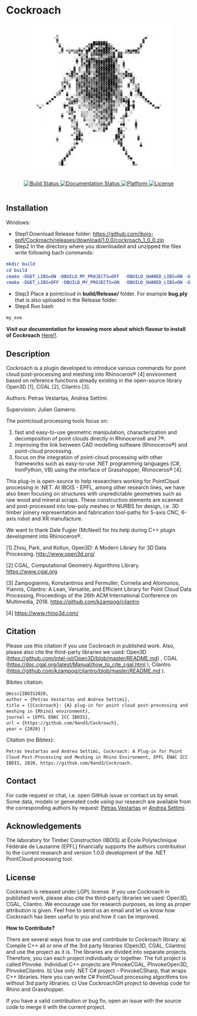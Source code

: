


# Cockroach



 <p align="center">
  <img width="400" height="410" src="https://github.com/9and3/Cockroach/blob/Cockroach/Cockroach_logo.png">
</p>

<div align = "center">
    <a href = "https://app.travis-ci.com/github/kzampog/cilantro">
        <img src = "https://app.travis-ci.com/kzampog/cilantro.svg?branch=master" alt = "Build Status" />
    </a>
    <a href = "https://ibois-epfl.github.io/Cockroach-documentation/">
        <img src = "https://img.shields.io/badge/documentation-preliminary-orange" alt = "Documentation Status" />
    </a>
    <a href = "https://github.com/ibois-epfl/Cockroach">
        <img src = "https://img.shields.io/badge/platform-win-green" alt = "Platform" />
    </a>
    <a href = "https://github.com/ibois-epfl/Cockroach/blob/Cockroach/LICENSE">
        <img src = "https://img.shields.io/github/license/ibois-epfl/Cockroach" alt = "License" />
    </a>
</div>
<br/>

## Installation



Windows:
* Step1 Download Release folder:
https://github.com/ibois-epfl/Cockroach/releases/download/1.0.0/cockroach_1_0_0.zip
* Step2 In the directory where you downloaded and unzipped the files write following bach commands:
```cmake
mkdir build
cd build
cmake -DGET_LIBS=ON -DBUILD_MY_PROJECTS=OFF  -DBUILD_SHARED_LIBS=ON -G "Visual Studio 17 2022" -A x64 .. && cmake --build . --config Release
cmake -DGET_LIBS=OFF -DBUILD_MY_PROJECTS=ON  -DBUILD_SHARED_LIBS=ON -G "Visual Studio 17 2022" -A x64 .. && cmake --build . --config Release
```
* Step3
Place a pointcloud in **build/Release/** folder. For example **bug.ply** that is also uploaded in the Release folder.
* Step4
Run bash
```bash
my_exe
```

**Visit our documentation for knowing more about which flavour to install of Cockroach** [Here!!](https://ibois-epfl.github.io/Cockroach-documentation/).

## Description

Cockroach is a plugin developed to introduce various commands for point cloud post-processing and meshing into Rhinoceros® [4]   environment based on reference functions already existing in the open-source library Open3D [1], CGAL [2], Cilantro [3].

Authors: Petras Vestartas, Andrea Settimi.

Supervision: Julien Gamerro.

The pointcloud processing tools focus on:
1.	fast and easy-to-use geometric manipulation, characterization and decomposition of point clouds directly in Rhinoceros6 and 7®.
2.	improving the  link between CAD modelling software (Rhinoceros®) and point-cloud processing.
3.	focus on the integration of point-cloud processing with other frameworks such as easy-to-use .NET programming languages (C#, IronPython, VB) using the interface of Grasshopper, Rhinoceros® [4].  

This plug-in is open-source to help researchers working for PointCloud processing in .NET.  At IBOIS - EPFL, among other research lines, we have also been focusing on structures with unpredictable geometries such as raw wood and mineral scraps. These construction elements are scanned and post-processed into low-poly meshes or NURBS for design, i.e. 3D timber joinery representation and fabrication tool-paths for 5-axis CNC, 6-axis robot and XR manufacture. 

We want to thank Dale Fugier (McNeel) for his help during C++ plugin development into Rhinoceros®.

[1] Zhou, Park, and Koltun, Open3D: A Modern Library for 3D Data Processing. http://www.open3d.org/

[2] CGAL, Computational Geometry Algorithms Library. https://www.cgal.org 

[3] Zampogiannis, Konstantinos and Fermuller, Cornelia and Aloimonos, Yiannis, Cilantro: A Lean, Versatile, and Efficient Library for Point Cloud Data Processing, Proceedings of the 26th ACM International Conference on Multimedia, 2018. https://github.com/kzampog/cilantro 

[4] https://www.rhino3d.com/ 


## Citation

Please use this citation if you use Cockroach in published work. Also, please also cite the third-party libraries we used: Open3D  (https://github.com/intel-isl/Open3D/blob/master/README.md) , CGAL (https://doc.cgal.org/latest/Manual/how_to_cite_cgal.html ), Cilantro (https://github.com/kzampog/cilantro/blob/master/README.md ).

Bibitex citation:
```bibitex
@misc{IBOIS2020, 
author = {Petras Vestartas and Andrea Settimi}, 
title = {{Cockroach}: {A} plug-in for point cloud post-processing and meshing in {Rhino} environment}, 
journal = {EPFL ENAC ICC IBOIS}, 
url = {https://github.com/9and3/Cockroach}, 
year = {2020} }
```

Citation (no Bibtex):
```
Petras Vestartas and Andrea Settimi, Cockroach: A Plug-in for Point Cloud Post-Processing and Meshing in Rhino Environment, EPFL ENAC ICC IBOIS, 2020, https://github.com/9and3/Cockroach.
```

## Contact

For code request or chat, i.e. open GitHub issue or contact us by email. Some data, models or generated code using our research are available from the corresponding authors by request: [Petras Vestartas](petrasvestartas@gmail.com) or [Andrea Settimi](andrea.settimi@epfl.ch).

##  Acknowledgements

The laboratory for Timber Construction (IBOIS) at École Polytechnique Fédérale de Lausanne (EPFL) financially supports the authors contribution to the current research and version 1.0.0 development of the .NET PointCloud processing tool.

## License

Cockroach is released under LGPL license. If you use Cockroach in published work, please also cite the third-party libraries we used: Open3D, CGAL, Cilantro. We encourage use for research purposes, as long as proper attribution is given. Feel free to send us an email and let us know how Cockroach has been useful to you and how it can be improved.

**How to Contribute?**

There are several ways how to use and contribute to Cockroach library:
a)	Compile C++ all or one of the 3rd party libraries (Open3D, CGAL, Cilantro) and use the project as it is. The libraries are divided into separate projects. Therefore, you can each project individually or together. The full project is called PInvoke. Individual C++ projects are PInvokeCGAL, PInvokeOpen3D, PInvokeCilantro.
b)	Use only .NET C# project – PinvokeCSharp, that wraps C++ libraries. Here you can write C# PointCloud processing algorithms too without 3rd party libraries.
c)	Use CockroachGH project to develop code for Rhino and Grasshopper.

If you have a valid contribution or bug fix, open an issue with the source code to merge it with the current project.

